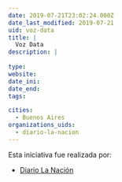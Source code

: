 ```yaml
---
date: 2019-07-21T23:02:24.000Z
date_last_modified: 2019-07-21
uid: voz-data
title: |
  Voz Data
description: |
  
type: 
website: 
date_ini: 
date_end: 
tags:

cities: 
  - Buenos Aires
organizations_uids:
  - diario-la-nacion
---
```


Esta iniciativa fue realizada por:

- [Diario La Nación](/organizaciones/diario-la-nacion)
